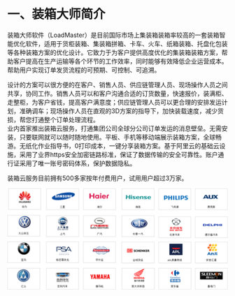 # 一、装箱大师简介

装箱大师软件（LoadMaster）是目前国际市场上集装箱装箱率较高的一套装箱智能优化软件，适用于货柜装箱、集装箱拼箱、卡车、火车、纸箱装箱、托盘化包装等各种装箱方案的优化设计。它致力于为客户提供高度优化的集装箱装箱方案，帮助客户提高在生产运输等各个环节的工作效率，同时能够有效降低企业运营成本。帮助用户实现订单发货流程的可预期、可控制、可追溯。

设计的方案可以很方便的在客户、销售人员、供应链管理人员、现场操作人员之间共享，协同工作。销售人员可以和客户沟通合适的订货数量，快速报价，装满柜、走整柜，为客户省钱，提高客户满意度；供应链管理人员可以更合理的安排发运计划，准确调车；现场操作人员在直观的3D方案的指导下，加快装载速度，减少货损，帮您打通整个订单处理流程。  
业内首家推出装箱云服务，打通集团公司全球分公司订单发运的消息壁垒。无需安装，只要联网就可以随时随地使用。平板、手机等移动端展示装箱方案，全球畅游。无纸化作业指导书，0打印成本，一键分享装箱方案。基于阿里云的基础云设施，采用了业界https安全加密链路标准，保证了数据传输的安全可靠性。账户通行证采用了唯一账号密码体系，保护数据隐私。

装箱云服务目前拥有500多家按年付费用户，试用用户超过3万家。

![](.gitbook/assets/11Ab.png)

